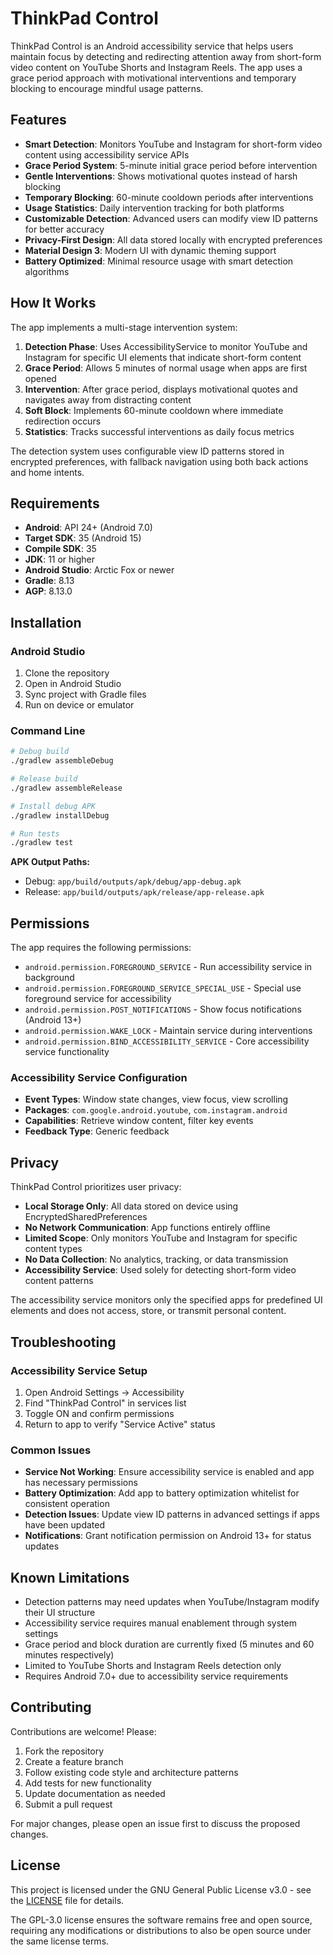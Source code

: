 # ThinkPad Control

ThinkPad Control is an Android accessibility service that helps users maintain focus by detecting and redirecting attention away from short-form video content on YouTube Shorts and Instagram Reels. The app uses a grace period approach with motivational interventions and temporary blocking to encourage mindful usage patterns.

## Features

- **Smart Detection**: Monitors YouTube and Instagram for short-form video content using accessibility service APIs
- **Grace Period System**: 5-minute initial grace period before intervention
- **Gentle Interventions**: Shows motivational quotes instead of harsh blocking
- **Temporary Blocking**: 60-minute cooldown periods after interventions
- **Usage Statistics**: Daily intervention tracking for both platforms
- **Customizable Detection**: Advanced users can modify view ID patterns for better accuracy
- **Privacy-First Design**: All data stored locally with encrypted preferences
- **Material Design 3**: Modern UI with dynamic theming support
- **Battery Optimized**: Minimal resource usage with smart detection algorithms

## How It Works

The app implements a multi-stage intervention system:

1. **Detection Phase**: Uses AccessibilityService to monitor YouTube and Instagram for specific UI elements that indicate short-form content
2. **Grace Period**: Allows 5 minutes of normal usage when apps are first opened
3. **Intervention**: After grace period, displays motivational quotes and navigates away from distracting content
4. **Soft Block**: Implements 60-minute cooldown where immediate redirection occurs
5. **Statistics**: Tracks successful interventions as daily focus metrics

The detection system uses configurable view ID patterns stored in encrypted preferences, with fallback navigation using both back actions and home intents.

## Requirements

- **Android**: API 24+ (Android 7.0)
- **Target SDK**: 35 (Android 15)
- **Compile SDK**: 35
- **JDK**: 11 or higher
- **Android Studio**: Arctic Fox or newer
- **Gradle**: 8.13
- **AGP**: 8.13.0

## Installation

### Android Studio
1. Clone the repository
2. Open in Android Studio
3. Sync project with Gradle files
4. Run on device or emulator

### Command Line
```bash
# Debug build
./gradlew assembleDebug

# Release build
./gradlew assembleRelease

# Install debug APK
./gradlew installDebug

# Run tests
./gradlew test
```

**APK Output Paths:**
- Debug: `app/build/outputs/apk/debug/app-debug.apk`
- Release: `app/build/outputs/apk/release/app-release.apk`

## Permissions

The app requires the following permissions:

- `android.permission.FOREGROUND_SERVICE` - Run accessibility service in background
- `android.permission.FOREGROUND_SERVICE_SPECIAL_USE` - Special use foreground service for accessibility
- `android.permission.POST_NOTIFICATIONS` - Show focus notifications (Android 13+)
- `android.permission.WAKE_LOCK` - Maintain service during interventions
- `android.permission.BIND_ACCESSIBILITY_SERVICE` - Core accessibility service functionality

### Accessibility Service Configuration
- **Event Types**: Window state changes, view focus, view scrolling
- **Packages**: `com.google.android.youtube`, `com.instagram.android`
- **Capabilities**: Retrieve window content, filter key events
- **Feedback Type**: Generic feedback

## Privacy

ThinkPad Control prioritizes user privacy:

- **Local Storage Only**: All data stored on device using EncryptedSharedPreferences
- **No Network Communication**: App functions entirely offline
- **Limited Scope**: Only monitors YouTube and Instagram for specific content types
- **No Data Collection**: No analytics, tracking, or data transmission
- **Accessibility Service**: Used solely for detecting short-form video content patterns

The accessibility service monitors only the specified apps for predefined UI elements and does not access, store, or transmit personal content.

## Troubleshooting

### Accessibility Service Setup
1. Open Android Settings → Accessibility
2. Find "ThinkPad Control" in services list
3. Toggle ON and confirm permissions
4. Return to app to verify "Service Active" status

### Common Issues
- **Service Not Working**: Ensure accessibility service is enabled and app has necessary permissions
- **Battery Optimization**: Add app to battery optimization whitelist for consistent operation
- **Detection Issues**: Update view ID patterns in advanced settings if apps have been updated
- **Notifications**: Grant notification permission on Android 13+ for status updates

## Known Limitations

- Detection patterns may need updates when YouTube/Instagram modify their UI structure
- Accessibility service requires manual enablement through system settings
- Grace period and block duration are currently fixed (5 minutes and 60 minutes respectively)
- Limited to YouTube Shorts and Instagram Reels detection only
- Requires Android 7.0+ due to accessibility service requirements

## Contributing

Contributions are welcome! Please:

1. Fork the repository
2. Create a feature branch
3. Follow existing code style and architecture patterns
4. Add tests for new functionality
5. Update documentation as needed
6. Submit a pull request

For major changes, please open an issue first to discuss the proposed changes.

## License

This project is licensed under the GNU General Public License v3.0 - see the [LICENSE](LICENSE) file for details.

The GPL-3.0 license ensures the software remains free and open source, requiring any modifications or distributions to also be open source under the same license terms.